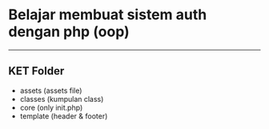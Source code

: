 # Belajar membuat sistem auth dengan php (oop)

________

## KET Folder
- assets (assets file)
- classes (kumpulan class)
- core (only init.php)
- template (header & footer)
